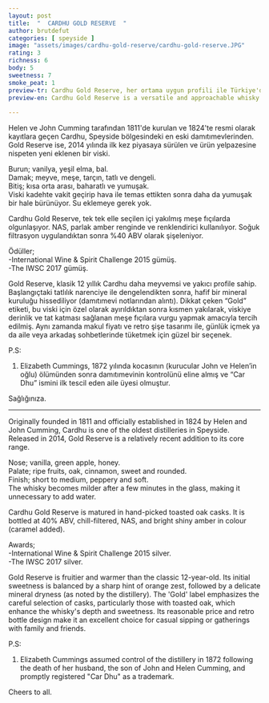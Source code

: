 ```yaml
---
layout: post
title:  "  CARDHU GOLD RESERVE  "
author: brutdefut
categories: [ speyside ]
image: "assets/images/cardhu-gold-reserve/cardhu-gold-reserve.JPG"
rating: 3
richness: 6
body: 5
sweetness: 7
smoke_peat: 1
preview-tr: Cardhu Gold Reserve, her ortama uygun profili ile Türkiye'deki en makul single maltlardan.                          
preview-en: Cardhu Gold Reserve is a versatile and approachable whisky.  
                 
---
```


Helen ve John Cumming tarafından 1811'de kurulan ve 1824'te resmi olarak kayıtlara geçen Cardhu, Speyside bölgesindeki en eski damıtımevlerinden. Gold Reserve ise, 2014 yılında ilk kez piyasaya sürülen ve ürün yelpazesine nispeten yeni eklenen bir viski.  

Burun; vanilya, yeşil elma, bal.   
Damak; meyve, meşe, tarçın, tatlı ve dengeli.  
Bitiş; kısa orta arası, baharatlı ve yumuşak.    
Viski kadehte vakit geçirip hava ile temas ettikten sonra daha da yumuşak bir hale bürünüyor. Su eklemeye gerek yok.  

Cardhu Gold Reserve, tek tek elle seçilen içi yakılmış meşe fıçılarda olgunlaşıyor. NAS, parlak amber renginde ve renklendirici kullanılıyor. Soğuk filtrasyon uygulandıktan sonra %40 ABV olarak şişeleniyor.  

Ödüller;  
-International Wine & Spirit Challenge 2015 gümüş.        
-The IWSC 2017 gümüş.     

Gold Reserve, klasik 12 yıllık Cardhu daha meyvemsi ve yakıcı profile sahip. Başlangıçtaki tatlılık narenciye ile dengelendikten sonra, hafif bir mineral kuruluğu hissediliyor (damıtımevi notlarından alıntı). Dikkat çeken “Gold” etiketi, bu viski için özel olarak ayırıldıktan sonra kısmen yakılarak, viskiye derinlik ve tat katması sağlanan meşe fıçılara vurgu yapmak amacıyla tercih edilmiş. Aynı zamanda makul fiyatı ve retro şişe tasarımı ile, günlük içmek ya da aile veya arkadaş sohbetlerinde tüketmek için güzel bir seçenek.   

P.S:   
1. Elizabeth Cummings, 1872 yılında kocasının (kurucular John ve Helen’in oğlu) ölümünden sonra damıtımevinin kontrolünü eline almış ve “Car Dhu” ismini ilk tescil eden aile üyesi olmuştur.   

Sağlığınıza.   
   
-----------------------------------------------

<p id="english"></p>

Originally founded in 1811 and officially established in 1824 by Helen and John Cumming, Cardhu is one of the oldest distilleries in Speyside. Released in 2014, Gold Reserve is a relatively recent addition to its core range.  

Nose; vanilla, green apple, honey.   
Palate; ripe fruits, oak, cinnamon, sweet and rounded.     
Finish; short to medium, peppery and soft.     
The whisky becomes milder after a few minutes in the glass, making it unnecessary to add water.     

Cardhu Gold Reserve is matured in hand-picked toasted oak casks. It is bottled at 40% ABV, chill-filtered, NAS, and bright shiny amber in colour (caramel added).   

Awards;  
-International Wine & Spirit Challenge 2015 silver.        
-The IWSC 2017 silver.   

Gold Reserve is fruitier and warmer than the classic 12-year-old. Its initial sweetness is balanced by a sharp hint of orange zest, followed by a delicate mineral dryness (as noted by the distillery). The 'Gold' label emphasizes the careful selection of casks, particularly those with toasted oak, which enhance the whisky's depth and sweetness. Its reasonable price and retro bottle design make it an excellent choice for casual sipping or gatherings with family and friends.   

P.S:  
1. Elizabeth Cummings assumed control of the distillery in 1872 following the death of her husband, the son of John and Helen Cumming, and promptly registered "Car Dhu" as a trademark.  

Cheers to all.   

  
